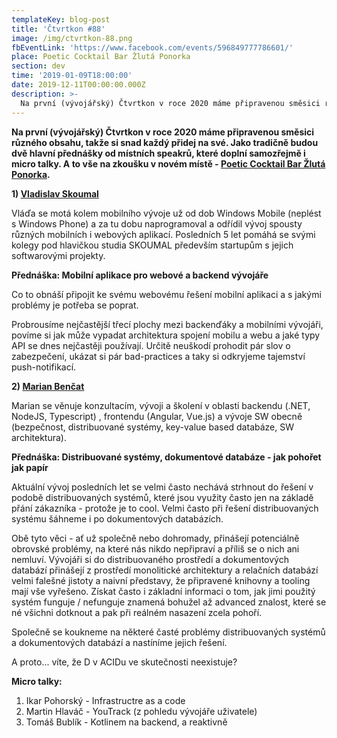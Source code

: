 ```yaml
---
templateKey: blog-post
title: 'Čtvrtkon #88'
image: /img/ctvrtkon-88.png
fbEventLink: 'https://www.facebook.com/events/596849777786601/'
place: Poetic Cocktail Bar Žlutá Ponorka
section: dev
time: '2019-01-09T18:00:00'
date: 2019-12-11T00:00:00.000Z
description: >-
  Na první (vývojářský) Čtvrtkon v roce 2020 máme připravenou směsici různého obsahu, takže si snad každý přidej na své. Jako tradičně budou dvě hlavní přednášky od místních speakrů, které doplní samozřejmě i micro talky. A to vše na zkoušku v novém místě.
---
```


**Na první (vývojářský) Čtvrtkon v roce 2020 máme připravenou směsici různého obsahu, takže si snad každý přidej na své. Jako tradičně budou dvě hlavní přednášky od místních speakrů, které doplní samozřejmě i micro talky. A to vše na zkoušku v novém místě - [Poetic Cocktail Bar Žlutá Ponorka](http://www.barzlutaponorka.cz/).**

**1) [Vladislav Skoumal](https://www.linkedin.com/in/vladislavskoumal/)**

Vláďa se motá kolem mobilního vývoje už od dob Windows Mobile (neplést s Windows Phone) a za tu dobu naprogramoval a odřídil vývoj spousty různých mobilních i webových aplikací. Posledních 5 let pomáhá se svými kolegy pod hlavičkou studia SKOUMAL především startupům s jejich softwarovými projekty.

**Přednáška: Mobilní aplikace pro webové a backend vývojáře**

Co to obnáší připojit ke svému webovému řešení mobilní aplikaci a s jakými problémy je potřeba se poprat. 

Probrousíme nejčastější třecí plochy mezi backenďáky a mobilními vývojáři, povíme si jak může vypadat architektura spojení mobilu a webu a jaké typy API se dnes nejčastěji používají. Určitě neuškodí prohodit pár slov o zabezpečení, ukázat si pár bad-practices a taky si odkryjeme tajemství push-notifikací.

**2) [Marian Benčat](https://www.linkedin.com/in/marian-benčat-a832b794/)**

Marian se věnuje konzultacím, vývoji a školení v oblasti backendu (.NET, NodeJS, Typescript) , frontendu (Angular, Vue.js) a vývoje SW obecně (bezpečnost, distribuované systémy, key-value based databáze, SW architektura).

**Přednáška: Distribuované systémy, dokumentové databáze - jak pohořet jak papír**

Aktuální vývoj posledních let se velmi často nechává strhnout do řešení v podobě distribuovaných systémů, které jsou využity často jen na základě přání zákazníka - protože je to cool. Velmi často při řešení distribuovaných systému šáhneme i po dokumentových databázích.

Obě tyto věci - ať už společně nebo dohromady, přinášejí potenciálně obrovské problémy, na které nás nikdo nepřipraví a příliš se o nich ani nemluví. Vývojáři si do distribuovaného prostředí a dokumentových databází přinášejí z prostředí monolitické architektury a relačních databází velmi falešné jistoty a naivní představy, že připravené knihovny a tooling mají vše vyřešeno. Získat často i základní informaci o tom, jak jimi použitý systém  funguje / nefunguje znamená bohužel až advanced znalost, které se né všichni dotknout a pak při reálném nasazení zcela pohoří. 

Společně se koukneme na některé časté problémy distribuovaných systémů a dokumentových databází a nastíníme jejich řešení.

A proto... víte, že D v ACIDu ve skutečnosti neexistuje? 

**Micro talky:**

1. Ikar Pohorský - Infrastructre as a code
2. Martin Hlaváč - YouTrack (z pohledu vývojáře uživatele)
3. Tomáš Bublík - Kotlinem na backend, a reaktivně